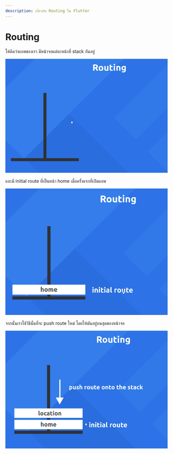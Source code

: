 ```yaml
---
description: เกี่ยวกับ Routing ใน Flutter
---
```


# Routing

ให้คิดว่าแอพของเรา มีหน้าจอแต่ละหน้าที่ stack กันอยู่

![](../.gitbook/assets/image%20%282%29.png)

และมี initial route ที่เป็นหน้า home เมื่อครั้งแรกที่เปิดแอพ

![](../.gitbook/assets/image%20%283%29.png)

จากนั้นเราใช้วิธีนั้นที่จะ push  route ใหม่ โดยให้มันอยู่บนสุดของหน้าจอ

![](../.gitbook/assets/image%20%284%29.png)


